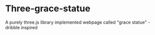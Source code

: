 # Three-grace-statue
A purely three.js library implemented webpage called "grace statue" - dribble inspired
